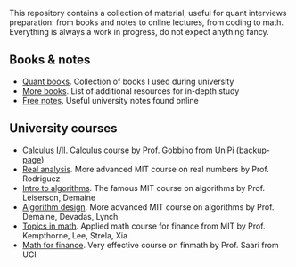 This repository contains a collection of material, useful for quant interviews preparation: from books and notes to online lectures, from coding to math. Everything is always a work in progress, do not expect anything fancy.




## Books & notes
- [Quant books](https://www.geoteo.net/qmath/books). Collection of books I used during university
- [More books](https://www.geoteo.net/qmath/morebooks). List of additional resources for in-depth study
- [Free notes](https://www.geoteo.net/qmath/dispense). Useful university notes found online




## University courses
- [Calculus I/II](http://pagine.dm.unipi.it/gobbino/Home_Page/AD_T08.html). Calculus course by Prof. Gobbino from UniPi ([backup-page](https://www.geoteo.net/qmath/gobbino))
- [Real analysis](https://ocw.mit.edu/courses/18-100a-real-analysis-fall-2020). More advanced MIT course on real numbers by Prof. Rodriguez
- [Intro to algorithms](https://ocw.mit.edu/courses/6-046j-introduction-to-algorithms-sma-5503-fall-2005). The famous MIT course on algorithms by Prof. Leiserson, Demaine
- [Algorithm design](https://ocw.mit.edu/courses/6-046j-design-and-analysis-of-algorithms-spring-2015). More advanced MIT course on algorithms by Prof. Demaine, Devadas, Lynch
- [Topics in math](https://ocw.mit.edu/courses/18-s096-topics-in-mathematics-with-applications-in-finance-fall-2013). Applied math course for finance from MIT by Prof. Kempthorne, Lee, Strela, Xia
- [Math for finance](https://ocw.uci.edu/courses/math_176_math_of_finance.html). Very effective course on finmath by Prof. Saari from UCI
